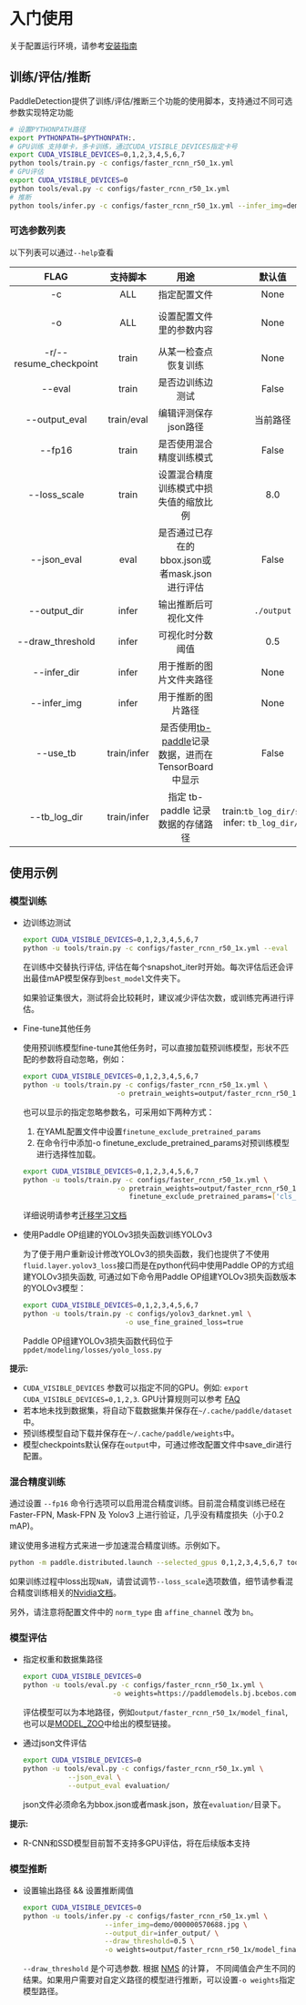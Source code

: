# 入门使用

关于配置运行环境，请参考[安装指南](INSTALL_cn.md)


## 训练/评估/推断

PaddleDetection提供了训练/评估/推断三个功能的使用脚本，支持通过不同可选参数实现特定功能

```bash
# 设置PYTHONPATH路径
export PYTHONPATH=$PYTHONPATH:.
# GPU训练 支持单卡，多卡训练，通过CUDA_VISIBLE_DEVICES指定卡号
export CUDA_VISIBLE_DEVICES=0,1,2,3,4,5,6,7
python tools/train.py -c configs/faster_rcnn_r50_1x.yml
# GPU评估
export CUDA_VISIBLE_DEVICES=0
python tools/eval.py -c configs/faster_rcnn_r50_1x.yml
# 推断
python tools/infer.py -c configs/faster_rcnn_r50_1x.yml --infer_img=demo/000000570688.jpg
```

### 可选参数列表

以下列表可以通过`--help`查看

|         FLAG             |     支持脚本    |        用途        |      默认值       |         备注         |
| :----------------------: | :------------: | :---------------: | :--------------: | :-----------------: |
|          -c              |      ALL       |  指定配置文件  |  None  |  **配置模块说明请参考[配置模块](../advanced_tutorials/CONFIG_cn.md)** |
|          -o              |      ALL       |  设置配置文件里的参数内容  |  None  |  使用-o配置相较于-c选择的配置文件具有更高的优先级。例如：`-o use_gpu=False max_iter=10000`  |  
|   -r/--resume_checkpoint |     train      |  从某一检查点恢复训练  |  None  |  `-r output/faster_rcnn_r50_1x/10000`  |
|        --eval            |     train      |  是否边训练边测试  |  False  |    |
|      --output_eval       |     train/eval |  编辑评测保存json路径  |  当前路径  |  `--output_eval ./json_result`  |
|       --fp16             |     train      |  是否使用混合精度训练模式  |  False  |  需使用GPU训练  |
|       --loss_scale       |     train      |  设置混合精度训练模式中损失值的缩放比例  |  8.0  |  需先开启`--fp16`后使用  |  
|       --json_eval        |       eval     |  是否通过已存在的bbox.json或者mask.json进行评估  |  False  |  json文件路径在`--output_eval`中设置  |
|       --output_dir       |      infer     |  输出推断后可视化文件  |  `./output`  |  `--output_dir output`  |
|    --draw_threshold      |      infer     |  可视化时分数阈值  |  0.5  |  `--draw_threshold 0.7`  |
|      --infer_dir         |       infer     |  用于推断的图片文件夹路径  |  None  |    |
|      --infer_img         |       infer     |  用于推断的图片路径  |  None  |  相较于`--infer_dir`具有更高优先级  |
|        --use_tb          |   train/infer   |  是否使用[tb-paddle](https://github.com/linshuliang/tb-paddle)记录数据，进而在TensorBoard中显示  |  False  |      |
|        --tb\_log_dir     |   train/infer   |  指定 tb-paddle 记录数据的存储路径  |  train:`tb_log_dir/scalar` infer: `tb_log_dir/image`  |     |


## 使用示例

### 模型训练

- 边训练边测试

  ```bash
  export CUDA_VISIBLE_DEVICES=0,1,2,3,4,5,6,7
  python -u tools/train.py -c configs/faster_rcnn_r50_1x.yml --eval
  ```

  在训练中交替执行评估, 评估在每个snapshot\_iter时开始。每次评估后还会评出最佳mAP模型保存到`best_model`文件夹下。

  如果验证集很大，测试将会比较耗时，建议减少评估次数，或训练完再进行评估。


- Fine-tune其他任务

  使用预训练模型fine-tune其他任务时，可以直接加载预训练模型，形状不匹配的参数将自动忽略，例如：

  ```bash
  export CUDA_VISIBLE_DEVICES=0,1,2,3,4,5,6,7
  python -u tools/train.py -c configs/faster_rcnn_r50_1x.yml \
                         -o pretrain_weights=output/faster_rcnn_r50_1x/model_final \
  ```

  也可以显示的指定忽略参数名，可采用如下两种方式：

  1. 在YAML配置文件中设置`finetune_exclude_pretrained_params`
  2. 在命令行中添加-o finetune\_exclude\_pretrained_params对预训练模型进行选择性加载。

  ```bash
  export CUDA_VISIBLE_DEVICES=0,1,2,3,4,5,6,7
  python -u tools/train.py -c configs/faster_rcnn_r50_1x.yml \
                         -o pretrain_weights=output/faster_rcnn_r50_1x/model_final \
                            finetune_exclude_pretrained_params=['cls_score','bbox_pred']
  ```

  详细说明请参考[迁移学习文档](../advanced_tutorials/TRANSFER_LEARNING_cn.md)

- 使用Paddle OP组建的YOLOv3损失函数训练YOLOv3

  为了便于用户重新设计修改YOLOv3的损失函数，我们也提供了不使用`fluid.layer.yolov3_loss`接口而是在python代码中使用Paddle OP的方式组建YOLOv3损失函数,
  可通过如下命令用Paddle OP组建YOLOv3损失函数版本的YOLOv3模型：

  ```bash
  export CUDA_VISIBLE_DEVICES=0,1,2,3,4,5,6,7
  python -u tools/train.py -c configs/yolov3_darknet.yml \
                           -o use_fine_grained_loss=true
  ```

  Paddle OP组建YOLOv3损失函数代码位于`ppdet/modeling/losses/yolo_loss.py`

**提示:**  

- `CUDA_VISIBLE_DEVICES` 参数可以指定不同的GPU。例如: `export CUDA_VISIBLE_DEVICES=0,1,2,3`. GPU计算规则可以参考 [FAQ](./FAQ.md)
- 若本地未找到数据集，将自动下载数据集并保存在`~/.cache/paddle/dataset`中。
- 预训练模型自动下载并保存在`〜/.cache/paddle/weights`中。
- 模型checkpoints默认保存在`output`中，可通过修改配置文件中save_dir进行配置。

### 混合精度训练

通过设置 `--fp16` 命令行选项可以启用混合精度训练。目前混合精度训练已经在Faster-FPN, Mask-FPN 及 Yolov3 上进行验证，几乎没有精度损失（小于0.2 mAP)。

建议使用多进程方式来进一步加速混合精度训练。示例如下。

```bash
python -m paddle.distributed.launch --selected_gpus 0,1,2,3,4,5,6,7 tools/train.py --fp16 -c configs/faster_rcnn_r50_fpn_1x.yml
```

如果训练过程中loss出现`NaN`，请尝试调节`--loss_scale`选项数值，细节请参看混合精度训练相关的[Nvidia文档](https://docs.nvidia.com/deeplearning/sdk/mixed-precision-training/index.html#mptrain)。

另外，请注意将配置文件中的 `norm_type` 由 `affine_channel` 改为 `bn`。


### 模型评估

- 指定权重和数据集路径

  ```bash
  export CUDA_VISIBLE_DEVICES=0
  python -u tools/eval.py -c configs/faster_rcnn_r50_1x.yml \
                        -o weights=https://paddlemodels.bj.bcebos.com/object_detection/faster_rcnn_r50_1x.tar \
  ```

  评估模型可以为本地路径，例如`output/faster_rcnn_r50_1x/model_final`, 也可以是[MODEL_ZOO](../MODEL_ZOO_cn.md)中给出的模型链接。

- 通过json文件评估

  ```bash
  export CUDA_VISIBLE_DEVICES=0
  python -u tools/eval.py -c configs/faster_rcnn_r50_1x.yml \
             --json_eval \
             --output_eval evaluation/
  ```

  json文件必须命名为bbox.json或者mask.json，放在`evaluation/`目录下。

**提示:**

- R-CNN和SSD模型目前暂不支持多GPU评估，将在后续版本支持


### 模型推断

- 设置输出路径 && 设置推断阈值

  ```bash
  export CUDA_VISIBLE_DEVICES=0
  python -u tools/infer.py -c configs/faster_rcnn_r50_1x.yml \
                      --infer_img=demo/000000570688.jpg \
                      --output_dir=infer_output/ \
                      --draw_threshold=0.5 \
                      -o weights=output/faster_rcnn_r50_1x/model_final \
  ```


  `--draw_threshold` 是个可选参数. 根据 [NMS](https://ieeexplore.ieee.org/document/1699659) 的计算，
  不同阈值会产生不同的结果。如果用户需要对自定义路径的模型进行推断，可以设置`-o weights`指定模型路径。
